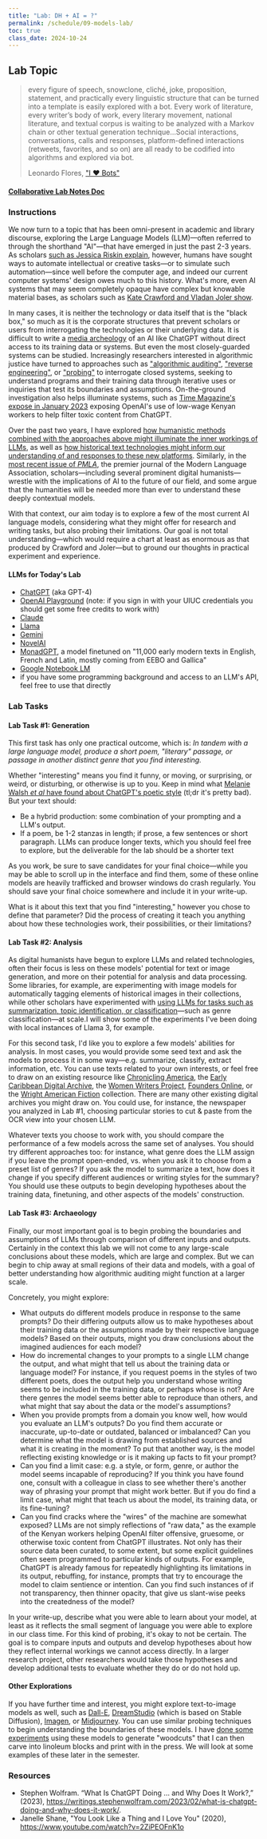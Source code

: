 ```yaml
---
title: "Lab: DH + AI = ?"
permalink: /schedule/09-models-lab/
toc: true
class_date: 2024-10-24
---
```


## Lab Topic

> every figure of speech, snowclone, cliché, joke, proposition, statement, and practically every linguistic structure that can be turned into a template is easily explored with a bot. Every work of literature, every writer’s body of work, every literary movement, national literature, and textual corpus is waiting to be analyzed with a Markov chain or other textual generation technique…Social interactions, conversations, calls and responses, platform-defined  interactions (retweets, favorites, and so on) are all ready to be codified into algorithms and explored via bot.
> 
> Leonardo Flores, ["I ♥ Bots"](http://iloveepoetry.org/?p=11221)

#### [Collaborative Lab Notes Doc](https://docs.google.com/document/d/1J8I3zl-dVjJ80KMspLQ3sLsAHf-Wn4l7pl00xrYU9A0/edit?usp=sharing)

### Instructions

We now turn to a topic that has been omni-present in academic and library discourse, exploring the Large Language Models (LLM)—often referred to through the shorthand "AI"—that have emerged in just the past 2-3 years. As scholars [such as Jessica Riskin explain](https://publicdomainreview.org/essay/frolicsome-engines-the-long-prehistory-of-artificial-intelligence), however, humans have sought ways to automate intellectual or creative tasks—or to simulate such automation—since well before the computer age, and indeed our current computer systems' design owes much to this history. What's more, even AI systems that may seem completely opaque have complex but knowable material bases, as scholars such as [Kate Crawford and Vladan Joler show](https://anatomyof.ai/). 

In many cases, it is neither the technology or data itself that is the "black box," so much as it is the corporate structures that prevent scholars or users from interrogating the technologies or their underlying data. It is difficult to write a [media archeology](http://www.digitalhumanities.org/dhq/vol/15/4/000578/000578.html) of an AI like ChatGPT without direct access to its training data or systems. But even the most closely-guarded systems can be studied. Increasingly researchers interested in algorithmic justice have turned to approaches such as ["algorithmic auditing"](https://personalization.ccs.neu.edu/), ["reverse engineering"](https://arxiv.org/abs/1711.01768), or ["probing"](https://thegradient.pub/othello/) to interrogate closed systems, seeking to understand programs and their training data through iterative uses or inquiries that test its boundaries and assumptions. On-the-ground investigation also helps illuminate systems, such as [Time Magazine's expose in January 2023](https://time.com/6247678/openai-chatgpt-kenya-workers/) exposing OpenAI's use of low-wage Kenyan workers to help filter toxic content from ChatGPT. 

Over the past two years, I have explored [how humanistic methods combined with the approaches above might illuminate the inner workings of LLMs](https://ryancordell.org/research/aibibliography/), as well as [how historical text technologies might inform our understanding of and responses to these new platforms](https://ryancordell.org/research/scissors-paste-LLMs). Similarly, in the [most recent issue of _PMLA_](https://www.cambridge.org/core/journals/pmla/issue/48199E7E125C2966167AB2934310A464), the premier journal of the Modern Language Association, scholars—including several prominent digital humanists—wrestle with the implications of AI to the future of our field, and some argue that the humanities will be needed more than ever to understand these deeply contextual models.

With that context, our aim today is to explore a few of the most current AI language models, considering what they might offer for research and writing tasks, but also probing their limitations. Our goal is not total understanding—which would require a chart at least as enormous as that produced by Crawford and Joler—but to ground our thoughts in practical experiment and experience.

#### LLMs for Today's Lab

+ [ChatGPT](https://chatgpt.com) (aka GPT-4)
+ [OpenAI Playground](https://platform.openai.com/playground/chat?models=gpt-4o) (note: if you sign in with your UIUC credentials you should get some free credits to work with)
+ [Claude](https://claude.ai)
+ [Llama](https://www.llama.com)
+ [Gemini](https://gemini.google.com)
+ [NovelAI](https://novelai.net)
+ [MonadGPT](https://huggingface.co/spaces/Pclanglais/MonadGPT), a model finetuned on "11,000 early modern texts in English, French and Latin, mostly coming from EEBO and Gallica"
+ [Google Notebook LM](https://notebooklm.google.com)
+ if you have some programming background and access to an LLM's API, feel free to use that directly

### Lab Tasks

#### Lab Task #1: Generation

This first task has only one practical outcome, which is: _In tandem with a large language model, produce a short poem, "literary" passage, or passage in another distinct genre that you find interesting._ 

Whether "interesting" means you find it funny, or moving, or surprising, or weird, or disturbing, or otherwise is up to you. Keep in mind what [Melanie Walsh _et al_ have found about ChatGPT's poetic style](https://arxiv.org/abs/2410.15299) (tl;dr it's pretty bad). But your text should:

+ Be a hybrid production: some combination of your prompting and a LLM's output. 
+ If a poem, be 1-2 stanzas in length; if prose, a few sentences or short paragraph. LLMs can produce longer texts, which you should feel free to explore, but the deliverable for the lab should be a shorter text

As you work, be sure to save candidates for your final choice—while you may be able to scroll up in the interface and find them, some of these online models are heavily trafficked and browser windows do crash regularly. You should save your final choice somewhere and include it in your write-up.

What is it about this text that you find "interesting," however you chose to define that parameter? Did the process of creating it teach you anything about how these technologies work, their possibilities, or their limitations?


#### Lab Task #2: Analysis

As digital humanists have begun to explore LLMs and related technologies, often their focus is less on these models' potential for text or image generation, and more on their potential for analysis and data processing. Some libraries, for example, are experimenting with image models for automatically tagging elements of historical images in their collections, while other scholars have experimented with [using LLMs for tasks such as summarization, topic identification, or classification](https://ryancordell.org/research/scissors-paste-LLMs)—such as genre classification—at scale.I will show some of the experiments I've been doing with local instances of Llama 3, for example. 

For this second task, I'd like you to explore a few models' abilities for analysis. In most cases, you would provide some seed text and ask the models to process it in some way—e.g. summarize, classify, extract information, etc. You can use texts related to your own interests, or feel free to draw on an existing resource like [Chronicling America](https://chroniclingamerica.loc.gov), the [Early Caribbean Digital Archive](https://ecda.northeastern.edu), the [Women Writers Project](https://wwp.northeastern.edu), [Founders Online](https://founders.archives.gov), or the [Wright American Fiction](https://webapp1.dlib.indiana.edu/TEIgeneral/welcome.do?brand=wright) collection. There are many other existing digital archives you might draw on. You could use, for instance, the newspaper you analyzed in Lab #1, choosing particular stories to cut & paste from the OCR view into your chosen LLM. 

Whatever texts you choose to work with, you should compare the performance of a few models across the same set of analyses. You should try different approaches too: for instance, what genre does the LLM assign if you leave the prompt open-ended, vs. when you ask it to choose from a preset list of genres? If you ask the model to summarize a text, how does it change if you specify different audiences or writing styles for the summary? You should use these outputs to begin developing hypotheses about the training data, finetuning, and other aspects of the models' construction.

#### Lab Task #3: Archaeology

Finally, our most important goal is to begin probing the boundaries and assumptions of LLMs through comparison of different inputs and outputs. Certainly in the context this lab we will not come to any large-scale conclusions about these models, which are large and complex. But we can begin to chip away at small regions of their data and models, with a goal of better understanding how algorithmic auditing might function at a larger scale.

Concretely, you might explore:

+ What outputs do different models produce in response to the same prompts? Do their differing outputs allow us to make hypotheses about their training data or the assumptions made by their respective language models? Based on their outputs, might you draw conclusions about the imagined audiences for each model?
+ How do incremental changes to your prompts to a single LLM change the output, and what might that tell us about the training data or language model? For instance, if you request poems in the styles of two different poets, does the output help you understand whose writing seems to be included in the training data, or perhaps whose is not? Are there genres the model seems better able to reproduce than others, and what might that say about the data or the model's assumptions?
+ When you provide prompts from a domain you know well, how would you evaluate an LLM's outputs? Do you find them accurate or inaccurate, up-to-date or outdated, balanced or imbalanced? Can you determine what the model is drawing from established sources and what it is creating in the moment? To put that another way, is the model reflecting existing knowledge or is it making up facts to fit your prompt?
+ Can you find a limit case: e.g. a style, or form, genre, or author the model seems incapable of reproducing? If you think you have found one, consult with a colleague in class to see whether there's another way of phrasing your prompt that might work better. But if you do find a limit case, what might that teach us about the model, its training data, or its fine-tuning?
+ Can you find cracks where the "wires" of the machine are somewhat exposed? LLMs are not simply reflections of "raw data," as the example of the Kenyan workers helping OpenAI filter offensive, gruesome, or otherwise toxic content from ChatGPT illustrates. Not only has their source data been curated, to some extent, but some explicit guidelines often seem programmed to particular kinds of outputs. For example, ChatGPT is already famous for repeatedly highlighting its limitations in its output, rebuffing, for instance, prompts that try to encourage the model to claim sentience or intention. Can you find such instances of if not transparency, then thinner opacity, that give us slant-wise peeks into the createdness of the model?

In your write-up, describe what you were able to learn about your model, at least as it reflects the small segment of language you were able to explore in our class time. For this kind of probing, it's okay to not be certain. The goal is to compare inputs and outputs and develop hypotheses about how they reflect internal workings we cannot access directly. In a larger research project, other researchers would take those hypotheses and develop additional tests to evaluate whether they do or do not hold up.

#### Other Explorations

If you have further time and interest, you might explore text-to-image models as well, such as [Dall-E](https://openai.com/index/dall-e-3/), [DreamStudio](https://beta.dreamstudio.ai/) (which is based on Stable Diffusion), [Imagen](https://imagen.research.google/), or [Midjourney](https://midjourney.com/home/). You can use similar probing techniques to begin understanding the boundaries of these models. I have [done some experiments](https://twitter.com/ryancordell/status/1575539450041733120?s=20&t=W8BkArDCrPxvtDVr6Lrv5Q) using these models to generate "woodcuts" that I can then carve into linoleum blocks and print with in the press. We will look at some examples of these later in the semester.
 
### Resources

+ Stephen Wolfram. “What Is ChatGPT Doing … and Why Does It Work?,” (2023), <https://writings.stephenwolfram.com/2023/02/what-is-chatgpt-doing-and-why-does-it-work/>.
+ Janelle Shane, "You Look Like a Thing and I Love You" (2020), <https://www.youtube.com/watch?v=2ZiPEOFnK1o>

